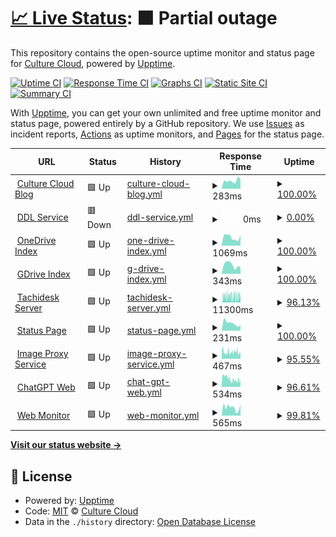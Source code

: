 # [📈 Live Status](https://status.culturecloud.eu.org): <!--live status--> **🟧 Partial outage**

This repository contains the open-source uptime monitor and status page for [Culture Cloud](https://culturecloud.eu.org), powered by [Upptime](https://github.com/upptime/upptime).

[![Uptime CI](https://github.com/culturecloud/status/workflows/Uptime%20CI/badge.svg)](https://github.com/culturecloud/status/actions?query=workflow%3A%22Uptime+CI%22)
[![Response Time CI](https://github.com/culturecloud/status/workflows/Response%20Time%20CI/badge.svg)](https://github.com/culturecloud/status/actions?query=workflow%3A%22Response+Time+CI%22)
[![Graphs CI](https://github.com/culturecloud/status/workflows/Graphs%20CI/badge.svg)](https://github.com/culturecloud/status/actions?query=workflow%3A%22Graphs+CI%22)
[![Static Site CI](https://github.com/culturecloud/status/workflows/Static%20Site%20CI/badge.svg)](https://github.com/culturecloud/status/actions?query=workflow%3A%22Static+Site+CI%22)
[![Summary CI](https://github.com/culturecloud/status/workflows/Summary%20CI/badge.svg)](https://github.com/culturecloud/status/actions?query=workflow%3A%22Summary+CI%22)

With [Upptime](https://upptime.js.org), you can get your own unlimited and free uptime monitor and status page, powered entirely by a GitHub repository. We use [Issues](https://github.com/culturecloud/status/issues) as incident reports, [Actions](https://github.com/culturecloud/status/actions) as uptime monitors, and [Pages](https://status.culturecloud.eu.org) for the status page.

<!--start: status pages-->
<!-- This summary is generated by Upptime (https://github.com/upptime/upptime) -->
<!-- Do not edit this manually, your changes will be overwritten -->
<!-- prettier-ignore -->
| URL | Status | History | Response Time | Uptime |
| --- | ------ | ------- | ------------- | ------ |
| <img alt="" src="https://icons.duckduckgo.com/ip3/culturecloud.eu.org.ico" height="13"> [Culture Cloud Blog](https://culturecloud.eu.org) | 🟩 Up | [culture-cloud-blog.yml](https://github.com/culturecloud/status/commits/HEAD/history/culture-cloud-blog.yml) | <details><summary><img alt="Response time graph" src="./graphs/culture-cloud-blog/response-time-week.png" height="20"> 283ms</summary><br><a href="https://status.culturecloud.eu.org/history/culture-cloud-blog"><img alt="Response time 450" src="https://img.shields.io/endpoint?url=https%3A%2F%2Fraw.githubusercontent.com%2Fculturecloud%2Fstatus%2FHEAD%2Fapi%2Fculture-cloud-blog%2Fresponse-time.json"></a><br><a href="https://status.culturecloud.eu.org/history/culture-cloud-blog"><img alt="24-hour response time 336" src="https://img.shields.io/endpoint?url=https%3A%2F%2Fraw.githubusercontent.com%2Fculturecloud%2Fstatus%2FHEAD%2Fapi%2Fculture-cloud-blog%2Fresponse-time-day.json"></a><br><a href="https://status.culturecloud.eu.org/history/culture-cloud-blog"><img alt="7-day response time 283" src="https://img.shields.io/endpoint?url=https%3A%2F%2Fraw.githubusercontent.com%2Fculturecloud%2Fstatus%2FHEAD%2Fapi%2Fculture-cloud-blog%2Fresponse-time-week.json"></a><br><a href="https://status.culturecloud.eu.org/history/culture-cloud-blog"><img alt="30-day response time 277" src="https://img.shields.io/endpoint?url=https%3A%2F%2Fraw.githubusercontent.com%2Fculturecloud%2Fstatus%2FHEAD%2Fapi%2Fculture-cloud-blog%2Fresponse-time-month.json"></a><br><a href="https://status.culturecloud.eu.org/history/culture-cloud-blog"><img alt="1-year response time 450" src="https://img.shields.io/endpoint?url=https%3A%2F%2Fraw.githubusercontent.com%2Fculturecloud%2Fstatus%2FHEAD%2Fapi%2Fculture-cloud-blog%2Fresponse-time-year.json"></a></details> | <details><summary><a href="https://status.culturecloud.eu.org/history/culture-cloud-blog">100.00%</a></summary><a href="https://status.culturecloud.eu.org/history/culture-cloud-blog"><img alt="All-time uptime 93.68%" src="https://img.shields.io/endpoint?url=https%3A%2F%2Fraw.githubusercontent.com%2Fculturecloud%2Fstatus%2FHEAD%2Fapi%2Fculture-cloud-blog%2Fuptime.json"></a><br><a href="https://status.culturecloud.eu.org/history/culture-cloud-blog"><img alt="24-hour uptime 100.00%" src="https://img.shields.io/endpoint?url=https%3A%2F%2Fraw.githubusercontent.com%2Fculturecloud%2Fstatus%2FHEAD%2Fapi%2Fculture-cloud-blog%2Fuptime-day.json"></a><br><a href="https://status.culturecloud.eu.org/history/culture-cloud-blog"><img alt="7-day uptime 100.00%" src="https://img.shields.io/endpoint?url=https%3A%2F%2Fraw.githubusercontent.com%2Fculturecloud%2Fstatus%2FHEAD%2Fapi%2Fculture-cloud-blog%2Fuptime-week.json"></a><br><a href="https://status.culturecloud.eu.org/history/culture-cloud-blog"><img alt="30-day uptime 100.00%" src="https://img.shields.io/endpoint?url=https%3A%2F%2Fraw.githubusercontent.com%2Fculturecloud%2Fstatus%2FHEAD%2Fapi%2Fculture-cloud-blog%2Fuptime-month.json"></a><br><a href="https://status.culturecloud.eu.org/history/culture-cloud-blog"><img alt="1-year uptime 93.68%" src="https://img.shields.io/endpoint?url=https%3A%2F%2Fraw.githubusercontent.com%2Fculturecloud%2Fstatus%2FHEAD%2Fapi%2Fculture-cloud-blog%2Fuptime-year.json"></a></details>
| <img alt="" src="https://icons.duckduckgo.com/ip3/dl.culturecloud.eu.org.ico" height="13"> [DDL Service](https://dl.culturecloud.eu.org) | 🟥 Down | [ddl-service.yml](https://github.com/culturecloud/status/commits/HEAD/history/ddl-service.yml) | <details><summary><img alt="Response time graph" src="./graphs/ddl-service/response-time-week.png" height="20"> 0ms</summary><br><a href="https://status.culturecloud.eu.org/history/ddl-service"><img alt="Response time 2792" src="https://img.shields.io/endpoint?url=https%3A%2F%2Fraw.githubusercontent.com%2Fculturecloud%2Fstatus%2FHEAD%2Fapi%2Fddl-service%2Fresponse-time.json"></a><br><a href="https://status.culturecloud.eu.org/history/ddl-service"><img alt="24-hour response time 0" src="https://img.shields.io/endpoint?url=https%3A%2F%2Fraw.githubusercontent.com%2Fculturecloud%2Fstatus%2FHEAD%2Fapi%2Fddl-service%2Fresponse-time-day.json"></a><br><a href="https://status.culturecloud.eu.org/history/ddl-service"><img alt="7-day response time 0" src="https://img.shields.io/endpoint?url=https%3A%2F%2Fraw.githubusercontent.com%2Fculturecloud%2Fstatus%2FHEAD%2Fapi%2Fddl-service%2Fresponse-time-week.json"></a><br><a href="https://status.culturecloud.eu.org/history/ddl-service"><img alt="30-day response time 23610" src="https://img.shields.io/endpoint?url=https%3A%2F%2Fraw.githubusercontent.com%2Fculturecloud%2Fstatus%2FHEAD%2Fapi%2Fddl-service%2Fresponse-time-month.json"></a><br><a href="https://status.culturecloud.eu.org/history/ddl-service"><img alt="1-year response time 2792" src="https://img.shields.io/endpoint?url=https%3A%2F%2Fraw.githubusercontent.com%2Fculturecloud%2Fstatus%2FHEAD%2Fapi%2Fddl-service%2Fresponse-time-year.json"></a></details> | <details><summary><a href="https://status.culturecloud.eu.org/history/ddl-service">0.00%</a></summary><a href="https://status.culturecloud.eu.org/history/ddl-service"><img alt="All-time uptime 82.19%" src="https://img.shields.io/endpoint?url=https%3A%2F%2Fraw.githubusercontent.com%2Fculturecloud%2Fstatus%2FHEAD%2Fapi%2Fddl-service%2Fuptime.json"></a><br><a href="https://status.culturecloud.eu.org/history/ddl-service"><img alt="24-hour uptime 0.00%" src="https://img.shields.io/endpoint?url=https%3A%2F%2Fraw.githubusercontent.com%2Fculturecloud%2Fstatus%2FHEAD%2Fapi%2Fddl-service%2Fuptime-day.json"></a><br><a href="https://status.culturecloud.eu.org/history/ddl-service"><img alt="7-day uptime 0.00%" src="https://img.shields.io/endpoint?url=https%3A%2F%2Fraw.githubusercontent.com%2Fculturecloud%2Fstatus%2FHEAD%2Fapi%2Fddl-service%2Fuptime-week.json"></a><br><a href="https://status.culturecloud.eu.org/history/ddl-service"><img alt="30-day uptime 1.54%" src="https://img.shields.io/endpoint?url=https%3A%2F%2Fraw.githubusercontent.com%2Fculturecloud%2Fstatus%2FHEAD%2Fapi%2Fddl-service%2Fuptime-month.json"></a><br><a href="https://status.culturecloud.eu.org/history/ddl-service"><img alt="1-year uptime 82.19%" src="https://img.shields.io/endpoint?url=https%3A%2F%2Fraw.githubusercontent.com%2Fculturecloud%2Fstatus%2FHEAD%2Fapi%2Fddl-service%2Fuptime-year.json"></a></details>
| <img alt="" src="https://icons.duckduckgo.com/ip3/onedrive.culturecloud.eu.org.ico" height="13"> [OneDrive Index](https://onedrive.culturecloud.eu.org) | 🟩 Up | [one-drive-index.yml](https://github.com/culturecloud/status/commits/HEAD/history/one-drive-index.yml) | <details><summary><img alt="Response time graph" src="./graphs/one-drive-index/response-time-week.png" height="20"> 1069ms</summary><br><a href="https://status.culturecloud.eu.org/history/one-drive-index"><img alt="Response time 1119" src="https://img.shields.io/endpoint?url=https%3A%2F%2Fraw.githubusercontent.com%2Fculturecloud%2Fstatus%2FHEAD%2Fapi%2Fone-drive-index%2Fresponse-time.json"></a><br><a href="https://status.culturecloud.eu.org/history/one-drive-index"><img alt="24-hour response time 1316" src="https://img.shields.io/endpoint?url=https%3A%2F%2Fraw.githubusercontent.com%2Fculturecloud%2Fstatus%2FHEAD%2Fapi%2Fone-drive-index%2Fresponse-time-day.json"></a><br><a href="https://status.culturecloud.eu.org/history/one-drive-index"><img alt="7-day response time 1069" src="https://img.shields.io/endpoint?url=https%3A%2F%2Fraw.githubusercontent.com%2Fculturecloud%2Fstatus%2FHEAD%2Fapi%2Fone-drive-index%2Fresponse-time-week.json"></a><br><a href="https://status.culturecloud.eu.org/history/one-drive-index"><img alt="30-day response time 1046" src="https://img.shields.io/endpoint?url=https%3A%2F%2Fraw.githubusercontent.com%2Fculturecloud%2Fstatus%2FHEAD%2Fapi%2Fone-drive-index%2Fresponse-time-month.json"></a><br><a href="https://status.culturecloud.eu.org/history/one-drive-index"><img alt="1-year response time 1119" src="https://img.shields.io/endpoint?url=https%3A%2F%2Fraw.githubusercontent.com%2Fculturecloud%2Fstatus%2FHEAD%2Fapi%2Fone-drive-index%2Fresponse-time-year.json"></a></details> | <details><summary><a href="https://status.culturecloud.eu.org/history/one-drive-index">100.00%</a></summary><a href="https://status.culturecloud.eu.org/history/one-drive-index"><img alt="All-time uptime 99.98%" src="https://img.shields.io/endpoint?url=https%3A%2F%2Fraw.githubusercontent.com%2Fculturecloud%2Fstatus%2FHEAD%2Fapi%2Fone-drive-index%2Fuptime.json"></a><br><a href="https://status.culturecloud.eu.org/history/one-drive-index"><img alt="24-hour uptime 100.00%" src="https://img.shields.io/endpoint?url=https%3A%2F%2Fraw.githubusercontent.com%2Fculturecloud%2Fstatus%2FHEAD%2Fapi%2Fone-drive-index%2Fuptime-day.json"></a><br><a href="https://status.culturecloud.eu.org/history/one-drive-index"><img alt="7-day uptime 100.00%" src="https://img.shields.io/endpoint?url=https%3A%2F%2Fraw.githubusercontent.com%2Fculturecloud%2Fstatus%2FHEAD%2Fapi%2Fone-drive-index%2Fuptime-week.json"></a><br><a href="https://status.culturecloud.eu.org/history/one-drive-index"><img alt="30-day uptime 100.00%" src="https://img.shields.io/endpoint?url=https%3A%2F%2Fraw.githubusercontent.com%2Fculturecloud%2Fstatus%2FHEAD%2Fapi%2Fone-drive-index%2Fuptime-month.json"></a><br><a href="https://status.culturecloud.eu.org/history/one-drive-index"><img alt="1-year uptime 99.98%" src="https://img.shields.io/endpoint?url=https%3A%2F%2Fraw.githubusercontent.com%2Fculturecloud%2Fstatus%2FHEAD%2Fapi%2Fone-drive-index%2Fuptime-year.json"></a></details>
| <img alt="" src="https://icons.duckduckgo.com/ip3/gdrive.culturecloud.eu.org.ico" height="13"> [GDrive Index](https://gdrive.culturecloud.eu.org) | 🟩 Up | [g-drive-index.yml](https://github.com/culturecloud/status/commits/HEAD/history/g-drive-index.yml) | <details><summary><img alt="Response time graph" src="./graphs/g-drive-index/response-time-week.png" height="20"> 343ms</summary><br><a href="https://status.culturecloud.eu.org/history/g-drive-index"><img alt="Response time 398" src="https://img.shields.io/endpoint?url=https%3A%2F%2Fraw.githubusercontent.com%2Fculturecloud%2Fstatus%2FHEAD%2Fapi%2Fg-drive-index%2Fresponse-time.json"></a><br><a href="https://status.culturecloud.eu.org/history/g-drive-index"><img alt="24-hour response time 244" src="https://img.shields.io/endpoint?url=https%3A%2F%2Fraw.githubusercontent.com%2Fculturecloud%2Fstatus%2FHEAD%2Fapi%2Fg-drive-index%2Fresponse-time-day.json"></a><br><a href="https://status.culturecloud.eu.org/history/g-drive-index"><img alt="7-day response time 343" src="https://img.shields.io/endpoint?url=https%3A%2F%2Fraw.githubusercontent.com%2Fculturecloud%2Fstatus%2FHEAD%2Fapi%2Fg-drive-index%2Fresponse-time-week.json"></a><br><a href="https://status.culturecloud.eu.org/history/g-drive-index"><img alt="30-day response time 449" src="https://img.shields.io/endpoint?url=https%3A%2F%2Fraw.githubusercontent.com%2Fculturecloud%2Fstatus%2FHEAD%2Fapi%2Fg-drive-index%2Fresponse-time-month.json"></a><br><a href="https://status.culturecloud.eu.org/history/g-drive-index"><img alt="1-year response time 398" src="https://img.shields.io/endpoint?url=https%3A%2F%2Fraw.githubusercontent.com%2Fculturecloud%2Fstatus%2FHEAD%2Fapi%2Fg-drive-index%2Fresponse-time-year.json"></a></details> | <details><summary><a href="https://status.culturecloud.eu.org/history/g-drive-index">100.00%</a></summary><a href="https://status.culturecloud.eu.org/history/g-drive-index"><img alt="All-time uptime 99.98%" src="https://img.shields.io/endpoint?url=https%3A%2F%2Fraw.githubusercontent.com%2Fculturecloud%2Fstatus%2FHEAD%2Fapi%2Fg-drive-index%2Fuptime.json"></a><br><a href="https://status.culturecloud.eu.org/history/g-drive-index"><img alt="24-hour uptime 100.00%" src="https://img.shields.io/endpoint?url=https%3A%2F%2Fraw.githubusercontent.com%2Fculturecloud%2Fstatus%2FHEAD%2Fapi%2Fg-drive-index%2Fuptime-day.json"></a><br><a href="https://status.culturecloud.eu.org/history/g-drive-index"><img alt="7-day uptime 100.00%" src="https://img.shields.io/endpoint?url=https%3A%2F%2Fraw.githubusercontent.com%2Fculturecloud%2Fstatus%2FHEAD%2Fapi%2Fg-drive-index%2Fuptime-week.json"></a><br><a href="https://status.culturecloud.eu.org/history/g-drive-index"><img alt="30-day uptime 100.00%" src="https://img.shields.io/endpoint?url=https%3A%2F%2Fraw.githubusercontent.com%2Fculturecloud%2Fstatus%2FHEAD%2Fapi%2Fg-drive-index%2Fuptime-month.json"></a><br><a href="https://status.culturecloud.eu.org/history/g-drive-index"><img alt="1-year uptime 99.98%" src="https://img.shields.io/endpoint?url=https%3A%2F%2Fraw.githubusercontent.com%2Fculturecloud%2Fstatus%2FHEAD%2Fapi%2Fg-drive-index%2Fuptime-year.json"></a></details>
| <img alt="" src="https://icons.duckduckgo.com/ip3/tachidesk.culturecloud.eu.org.ico" height="13"> [Tachidesk Server](https://tachidesk.culturecloud.eu.org) | 🟩 Up | [tachidesk-server.yml](https://github.com/culturecloud/status/commits/HEAD/history/tachidesk-server.yml) | <details><summary><img alt="Response time graph" src="./graphs/tachidesk-server/response-time-week.png" height="20"> 11300ms</summary><br><a href="https://status.culturecloud.eu.org/history/tachidesk-server"><img alt="Response time 4961" src="https://img.shields.io/endpoint?url=https%3A%2F%2Fraw.githubusercontent.com%2Fculturecloud%2Fstatus%2FHEAD%2Fapi%2Ftachidesk-server%2Fresponse-time.json"></a><br><a href="https://status.culturecloud.eu.org/history/tachidesk-server"><img alt="24-hour response time 11834" src="https://img.shields.io/endpoint?url=https%3A%2F%2Fraw.githubusercontent.com%2Fculturecloud%2Fstatus%2FHEAD%2Fapi%2Ftachidesk-server%2Fresponse-time-day.json"></a><br><a href="https://status.culturecloud.eu.org/history/tachidesk-server"><img alt="7-day response time 11300" src="https://img.shields.io/endpoint?url=https%3A%2F%2Fraw.githubusercontent.com%2Fculturecloud%2Fstatus%2FHEAD%2Fapi%2Ftachidesk-server%2Fresponse-time-week.json"></a><br><a href="https://status.culturecloud.eu.org/history/tachidesk-server"><img alt="30-day response time 9296" src="https://img.shields.io/endpoint?url=https%3A%2F%2Fraw.githubusercontent.com%2Fculturecloud%2Fstatus%2FHEAD%2Fapi%2Ftachidesk-server%2Fresponse-time-month.json"></a><br><a href="https://status.culturecloud.eu.org/history/tachidesk-server"><img alt="1-year response time 4961" src="https://img.shields.io/endpoint?url=https%3A%2F%2Fraw.githubusercontent.com%2Fculturecloud%2Fstatus%2FHEAD%2Fapi%2Ftachidesk-server%2Fresponse-time-year.json"></a></details> | <details><summary><a href="https://status.culturecloud.eu.org/history/tachidesk-server">96.13%</a></summary><a href="https://status.culturecloud.eu.org/history/tachidesk-server"><img alt="All-time uptime 27.72%" src="https://img.shields.io/endpoint?url=https%3A%2F%2Fraw.githubusercontent.com%2Fculturecloud%2Fstatus%2FHEAD%2Fapi%2Ftachidesk-server%2Fuptime.json"></a><br><a href="https://status.culturecloud.eu.org/history/tachidesk-server"><img alt="24-hour uptime 96.39%" src="https://img.shields.io/endpoint?url=https%3A%2F%2Fraw.githubusercontent.com%2Fculturecloud%2Fstatus%2FHEAD%2Fapi%2Ftachidesk-server%2Fuptime-day.json"></a><br><a href="https://status.culturecloud.eu.org/history/tachidesk-server"><img alt="7-day uptime 96.13%" src="https://img.shields.io/endpoint?url=https%3A%2F%2Fraw.githubusercontent.com%2Fculturecloud%2Fstatus%2FHEAD%2Fapi%2Ftachidesk-server%2Fuptime-week.json"></a><br><a href="https://status.culturecloud.eu.org/history/tachidesk-server"><img alt="30-day uptime 60.25%" src="https://img.shields.io/endpoint?url=https%3A%2F%2Fraw.githubusercontent.com%2Fculturecloud%2Fstatus%2FHEAD%2Fapi%2Ftachidesk-server%2Fuptime-month.json"></a><br><a href="https://status.culturecloud.eu.org/history/tachidesk-server"><img alt="1-year uptime 27.72%" src="https://img.shields.io/endpoint?url=https%3A%2F%2Fraw.githubusercontent.com%2Fculturecloud%2Fstatus%2FHEAD%2Fapi%2Ftachidesk-server%2Fuptime-year.json"></a></details>
| <img alt="" src="https://icons.duckduckgo.com/ip3/status.culturecloud.eu.org.ico" height="13"> [Status Page](https://status.culturecloud.eu.org) | 🟩 Up | [status-page.yml](https://github.com/culturecloud/status/commits/HEAD/history/status-page.yml) | <details><summary><img alt="Response time graph" src="./graphs/status-page/response-time-week.png" height="20"> 231ms</summary><br><a href="https://status.culturecloud.eu.org/history/status-page"><img alt="Response time 182" src="https://img.shields.io/endpoint?url=https%3A%2F%2Fraw.githubusercontent.com%2Fculturecloud%2Fstatus%2FHEAD%2Fapi%2Fstatus-page%2Fresponse-time.json"></a><br><a href="https://status.culturecloud.eu.org/history/status-page"><img alt="24-hour response time 170" src="https://img.shields.io/endpoint?url=https%3A%2F%2Fraw.githubusercontent.com%2Fculturecloud%2Fstatus%2FHEAD%2Fapi%2Fstatus-page%2Fresponse-time-day.json"></a><br><a href="https://status.culturecloud.eu.org/history/status-page"><img alt="7-day response time 231" src="https://img.shields.io/endpoint?url=https%3A%2F%2Fraw.githubusercontent.com%2Fculturecloud%2Fstatus%2FHEAD%2Fapi%2Fstatus-page%2Fresponse-time-week.json"></a><br><a href="https://status.culturecloud.eu.org/history/status-page"><img alt="30-day response time 180" src="https://img.shields.io/endpoint?url=https%3A%2F%2Fraw.githubusercontent.com%2Fculturecloud%2Fstatus%2FHEAD%2Fapi%2Fstatus-page%2Fresponse-time-month.json"></a><br><a href="https://status.culturecloud.eu.org/history/status-page"><img alt="1-year response time 182" src="https://img.shields.io/endpoint?url=https%3A%2F%2Fraw.githubusercontent.com%2Fculturecloud%2Fstatus%2FHEAD%2Fapi%2Fstatus-page%2Fresponse-time-year.json"></a></details> | <details><summary><a href="https://status.culturecloud.eu.org/history/status-page">100.00%</a></summary><a href="https://status.culturecloud.eu.org/history/status-page"><img alt="All-time uptime 99.98%" src="https://img.shields.io/endpoint?url=https%3A%2F%2Fraw.githubusercontent.com%2Fculturecloud%2Fstatus%2FHEAD%2Fapi%2Fstatus-page%2Fuptime.json"></a><br><a href="https://status.culturecloud.eu.org/history/status-page"><img alt="24-hour uptime 100.00%" src="https://img.shields.io/endpoint?url=https%3A%2F%2Fraw.githubusercontent.com%2Fculturecloud%2Fstatus%2FHEAD%2Fapi%2Fstatus-page%2Fuptime-day.json"></a><br><a href="https://status.culturecloud.eu.org/history/status-page"><img alt="7-day uptime 100.00%" src="https://img.shields.io/endpoint?url=https%3A%2F%2Fraw.githubusercontent.com%2Fculturecloud%2Fstatus%2FHEAD%2Fapi%2Fstatus-page%2Fuptime-week.json"></a><br><a href="https://status.culturecloud.eu.org/history/status-page"><img alt="30-day uptime 100.00%" src="https://img.shields.io/endpoint?url=https%3A%2F%2Fraw.githubusercontent.com%2Fculturecloud%2Fstatus%2FHEAD%2Fapi%2Fstatus-page%2Fuptime-month.json"></a><br><a href="https://status.culturecloud.eu.org/history/status-page"><img alt="1-year uptime 99.98%" src="https://img.shields.io/endpoint?url=https%3A%2F%2Fraw.githubusercontent.com%2Fculturecloud%2Fstatus%2FHEAD%2Fapi%2Fstatus-page%2Fuptime-year.json"></a></details>
| <img alt="" src="https://icons.duckduckgo.com/ip3/images.culturecloud.eu.org.ico" height="13"> [Image Proxy Service](https://images.culturecloud.eu.org) | 🟩 Up | [image-proxy-service.yml](https://github.com/culturecloud/status/commits/HEAD/history/image-proxy-service.yml) | <details><summary><img alt="Response time graph" src="./graphs/image-proxy-service/response-time-week.png" height="20"> 467ms</summary><br><a href="https://status.culturecloud.eu.org/history/image-proxy-service"><img alt="Response time 820" src="https://img.shields.io/endpoint?url=https%3A%2F%2Fraw.githubusercontent.com%2Fculturecloud%2Fstatus%2FHEAD%2Fapi%2Fimage-proxy-service%2Fresponse-time.json"></a><br><a href="https://status.culturecloud.eu.org/history/image-proxy-service"><img alt="24-hour response time 430" src="https://img.shields.io/endpoint?url=https%3A%2F%2Fraw.githubusercontent.com%2Fculturecloud%2Fstatus%2FHEAD%2Fapi%2Fimage-proxy-service%2Fresponse-time-day.json"></a><br><a href="https://status.culturecloud.eu.org/history/image-proxy-service"><img alt="7-day response time 467" src="https://img.shields.io/endpoint?url=https%3A%2F%2Fraw.githubusercontent.com%2Fculturecloud%2Fstatus%2FHEAD%2Fapi%2Fimage-proxy-service%2Fresponse-time-week.json"></a><br><a href="https://status.culturecloud.eu.org/history/image-proxy-service"><img alt="30-day response time 783" src="https://img.shields.io/endpoint?url=https%3A%2F%2Fraw.githubusercontent.com%2Fculturecloud%2Fstatus%2FHEAD%2Fapi%2Fimage-proxy-service%2Fresponse-time-month.json"></a><br><a href="https://status.culturecloud.eu.org/history/image-proxy-service"><img alt="1-year response time 820" src="https://img.shields.io/endpoint?url=https%3A%2F%2Fraw.githubusercontent.com%2Fculturecloud%2Fstatus%2FHEAD%2Fapi%2Fimage-proxy-service%2Fresponse-time-year.json"></a></details> | <details><summary><a href="https://status.culturecloud.eu.org/history/image-proxy-service">95.55%</a></summary><a href="https://status.culturecloud.eu.org/history/image-proxy-service"><img alt="All-time uptime 95.02%" src="https://img.shields.io/endpoint?url=https%3A%2F%2Fraw.githubusercontent.com%2Fculturecloud%2Fstatus%2FHEAD%2Fapi%2Fimage-proxy-service%2Fuptime.json"></a><br><a href="https://status.culturecloud.eu.org/history/image-proxy-service"><img alt="24-hour uptime 100.00%" src="https://img.shields.io/endpoint?url=https%3A%2F%2Fraw.githubusercontent.com%2Fculturecloud%2Fstatus%2FHEAD%2Fapi%2Fimage-proxy-service%2Fuptime-day.json"></a><br><a href="https://status.culturecloud.eu.org/history/image-proxy-service"><img alt="7-day uptime 95.55%" src="https://img.shields.io/endpoint?url=https%3A%2F%2Fraw.githubusercontent.com%2Fculturecloud%2Fstatus%2FHEAD%2Fapi%2Fimage-proxy-service%2Fuptime-week.json"></a><br><a href="https://status.culturecloud.eu.org/history/image-proxy-service"><img alt="30-day uptime 94.02%" src="https://img.shields.io/endpoint?url=https%3A%2F%2Fraw.githubusercontent.com%2Fculturecloud%2Fstatus%2FHEAD%2Fapi%2Fimage-proxy-service%2Fuptime-month.json"></a><br><a href="https://status.culturecloud.eu.org/history/image-proxy-service"><img alt="1-year uptime 95.02%" src="https://img.shields.io/endpoint?url=https%3A%2F%2Fraw.githubusercontent.com%2Fculturecloud%2Fstatus%2FHEAD%2Fapi%2Fimage-proxy-service%2Fuptime-year.json"></a></details>
| <img alt="" src="https://icons.duckduckgo.com/ip3/chatgpt.culturecloud.eu.org.ico" height="13"> [ChatGPT Web](https://chatgpt.culturecloud.eu.org) | 🟩 Up | [chat-gpt-web.yml](https://github.com/culturecloud/status/commits/HEAD/history/chat-gpt-web.yml) | <details><summary><img alt="Response time graph" src="./graphs/chat-gpt-web/response-time-week.png" height="20"> 534ms</summary><br><a href="https://status.culturecloud.eu.org/history/chat-gpt-web"><img alt="Response time 839" src="https://img.shields.io/endpoint?url=https%3A%2F%2Fraw.githubusercontent.com%2Fculturecloud%2Fstatus%2FHEAD%2Fapi%2Fchat-gpt-web%2Fresponse-time.json"></a><br><a href="https://status.culturecloud.eu.org/history/chat-gpt-web"><img alt="24-hour response time 518" src="https://img.shields.io/endpoint?url=https%3A%2F%2Fraw.githubusercontent.com%2Fculturecloud%2Fstatus%2FHEAD%2Fapi%2Fchat-gpt-web%2Fresponse-time-day.json"></a><br><a href="https://status.culturecloud.eu.org/history/chat-gpt-web"><img alt="7-day response time 534" src="https://img.shields.io/endpoint?url=https%3A%2F%2Fraw.githubusercontent.com%2Fculturecloud%2Fstatus%2FHEAD%2Fapi%2Fchat-gpt-web%2Fresponse-time-week.json"></a><br><a href="https://status.culturecloud.eu.org/history/chat-gpt-web"><img alt="30-day response time 817" src="https://img.shields.io/endpoint?url=https%3A%2F%2Fraw.githubusercontent.com%2Fculturecloud%2Fstatus%2FHEAD%2Fapi%2Fchat-gpt-web%2Fresponse-time-month.json"></a><br><a href="https://status.culturecloud.eu.org/history/chat-gpt-web"><img alt="1-year response time 839" src="https://img.shields.io/endpoint?url=https%3A%2F%2Fraw.githubusercontent.com%2Fculturecloud%2Fstatus%2FHEAD%2Fapi%2Fchat-gpt-web%2Fresponse-time-year.json"></a></details> | <details><summary><a href="https://status.culturecloud.eu.org/history/chat-gpt-web">96.61%</a></summary><a href="https://status.culturecloud.eu.org/history/chat-gpt-web"><img alt="All-time uptime 88.19%" src="https://img.shields.io/endpoint?url=https%3A%2F%2Fraw.githubusercontent.com%2Fculturecloud%2Fstatus%2FHEAD%2Fapi%2Fchat-gpt-web%2Fuptime.json"></a><br><a href="https://status.culturecloud.eu.org/history/chat-gpt-web"><img alt="24-hour uptime 90.72%" src="https://img.shields.io/endpoint?url=https%3A%2F%2Fraw.githubusercontent.com%2Fculturecloud%2Fstatus%2FHEAD%2Fapi%2Fchat-gpt-web%2Fuptime-day.json"></a><br><a href="https://status.culturecloud.eu.org/history/chat-gpt-web"><img alt="7-day uptime 96.61%" src="https://img.shields.io/endpoint?url=https%3A%2F%2Fraw.githubusercontent.com%2Fculturecloud%2Fstatus%2FHEAD%2Fapi%2Fchat-gpt-web%2Fuptime-week.json"></a><br><a href="https://status.culturecloud.eu.org/history/chat-gpt-web"><img alt="30-day uptime 91.89%" src="https://img.shields.io/endpoint?url=https%3A%2F%2Fraw.githubusercontent.com%2Fculturecloud%2Fstatus%2FHEAD%2Fapi%2Fchat-gpt-web%2Fuptime-month.json"></a><br><a href="https://status.culturecloud.eu.org/history/chat-gpt-web"><img alt="1-year uptime 88.19%" src="https://img.shields.io/endpoint?url=https%3A%2F%2Fraw.githubusercontent.com%2Fculturecloud%2Fstatus%2FHEAD%2Fapi%2Fchat-gpt-web%2Fuptime-year.json"></a></details>
| <img alt="" src="https://icons.duckduckgo.com/ip3/monitor.culturecloud.eu.org.ico" height="13"> [Web Monitor](https://monitor.culturecloud.eu.org) | 🟩 Up | [web-monitor.yml](https://github.com/culturecloud/status/commits/HEAD/history/web-monitor.yml) | <details><summary><img alt="Response time graph" src="./graphs/web-monitor/response-time-week.png" height="20"> 565ms</summary><br><a href="https://status.culturecloud.eu.org/history/web-monitor"><img alt="Response time 1461" src="https://img.shields.io/endpoint?url=https%3A%2F%2Fraw.githubusercontent.com%2Fculturecloud%2Fstatus%2FHEAD%2Fapi%2Fweb-monitor%2Fresponse-time.json"></a><br><a href="https://status.culturecloud.eu.org/history/web-monitor"><img alt="24-hour response time 412" src="https://img.shields.io/endpoint?url=https%3A%2F%2Fraw.githubusercontent.com%2Fculturecloud%2Fstatus%2FHEAD%2Fapi%2Fweb-monitor%2Fresponse-time-day.json"></a><br><a href="https://status.culturecloud.eu.org/history/web-monitor"><img alt="7-day response time 565" src="https://img.shields.io/endpoint?url=https%3A%2F%2Fraw.githubusercontent.com%2Fculturecloud%2Fstatus%2FHEAD%2Fapi%2Fweb-monitor%2Fresponse-time-week.json"></a><br><a href="https://status.culturecloud.eu.org/history/web-monitor"><img alt="30-day response time 1429" src="https://img.shields.io/endpoint?url=https%3A%2F%2Fraw.githubusercontent.com%2Fculturecloud%2Fstatus%2FHEAD%2Fapi%2Fweb-monitor%2Fresponse-time-month.json"></a><br><a href="https://status.culturecloud.eu.org/history/web-monitor"><img alt="1-year response time 1461" src="https://img.shields.io/endpoint?url=https%3A%2F%2Fraw.githubusercontent.com%2Fculturecloud%2Fstatus%2FHEAD%2Fapi%2Fweb-monitor%2Fresponse-time-year.json"></a></details> | <details><summary><a href="https://status.culturecloud.eu.org/history/web-monitor">99.81%</a></summary><a href="https://status.culturecloud.eu.org/history/web-monitor"><img alt="All-time uptime 98.39%" src="https://img.shields.io/endpoint?url=https%3A%2F%2Fraw.githubusercontent.com%2Fculturecloud%2Fstatus%2FHEAD%2Fapi%2Fweb-monitor%2Fuptime.json"></a><br><a href="https://status.culturecloud.eu.org/history/web-monitor"><img alt="24-hour uptime 98.66%" src="https://img.shields.io/endpoint?url=https%3A%2F%2Fraw.githubusercontent.com%2Fculturecloud%2Fstatus%2FHEAD%2Fapi%2Fweb-monitor%2Fuptime-day.json"></a><br><a href="https://status.culturecloud.eu.org/history/web-monitor"><img alt="7-day uptime 99.81%" src="https://img.shields.io/endpoint?url=https%3A%2F%2Fraw.githubusercontent.com%2Fculturecloud%2Fstatus%2FHEAD%2Fapi%2Fweb-monitor%2Fuptime-week.json"></a><br><a href="https://status.culturecloud.eu.org/history/web-monitor"><img alt="30-day uptime 98.38%" src="https://img.shields.io/endpoint?url=https%3A%2F%2Fraw.githubusercontent.com%2Fculturecloud%2Fstatus%2FHEAD%2Fapi%2Fweb-monitor%2Fuptime-month.json"></a><br><a href="https://status.culturecloud.eu.org/history/web-monitor"><img alt="1-year uptime 98.39%" src="https://img.shields.io/endpoint?url=https%3A%2F%2Fraw.githubusercontent.com%2Fculturecloud%2Fstatus%2FHEAD%2Fapi%2Fweb-monitor%2Fuptime-year.json"></a></details>

<!--end: status pages-->

[**Visit our status website →**](https://status.culturecloud.eu.org)

## 📄 License

- Powered by: [Upptime](https://github.com/upptime/upptime)
- Code: [MIT](./LICENSE) © [Culture Cloud](https://culturecloud.eu.org)
- Data in the `./history` directory: [Open Database License](https://opendatacommons.org/licenses/odbl/1-0/)
